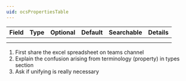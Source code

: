 ```yaml
---
uid: ocsPropertiesTable
---
```

| Field | Type | Optional | Default | Searchable | Details |
|-------|------|----------|---------|------------|---------|
|       |      |          |         |            |         |
|       |      |          |         |            |         |

1. First share the excel spreadsheet on teams channel
2. Explain the confusion arising from terminology (property) in types section
3. Ask if unifying is really necessary